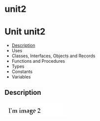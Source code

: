 # unit2


# Unit unit2

- [Description](#PasDoc-Description)
- Uses
- Classes, Interfaces, Objects and Records
- Functions and Procedures
- Types
- Constants
- Variables

<span id="PasDoc-Description"/>

## Description
<img src="image_1.png" alt="image" /><span id="PasDoc-Uses"/>
